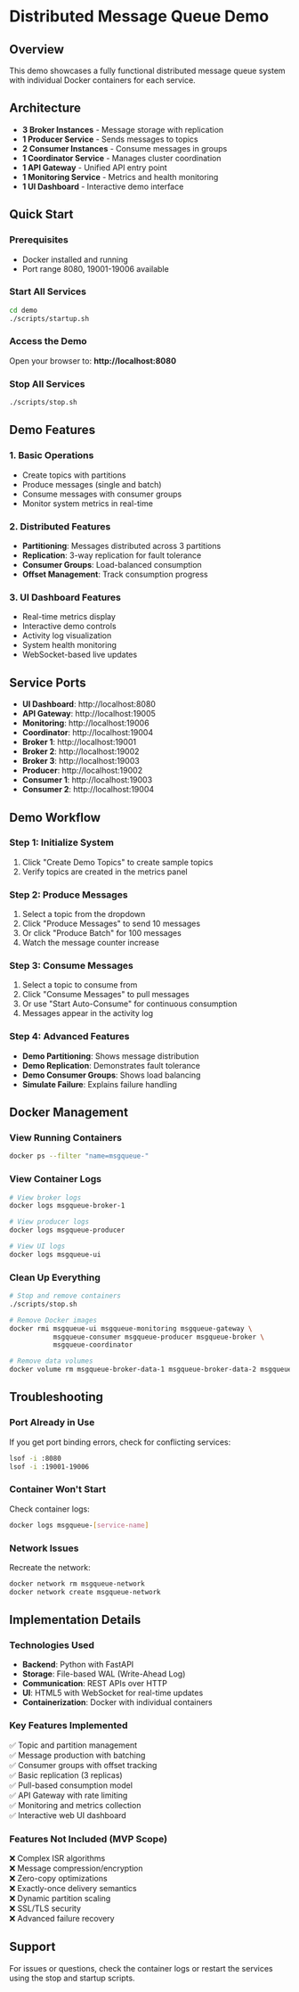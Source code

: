 # Distributed Message Queue Demo

## Overview
This demo showcases a fully functional distributed message queue system with individual Docker containers for each service.

## Architecture
- **3 Broker Instances** - Message storage with replication
- **1 Producer Service** - Sends messages to topics
- **2 Consumer Instances** - Consume messages in groups
- **1 Coordinator Service** - Manages cluster coordination
- **1 API Gateway** - Unified API entry point
- **1 Monitoring Service** - Metrics and health monitoring
- **1 UI Dashboard** - Interactive demo interface

## Quick Start

### Prerequisites
- Docker installed and running
- Port range 8080, 19001-19006 available

### Start All Services
```bash
cd demo
./scripts/startup.sh
```

### Access the Demo
Open your browser to: **http://localhost:8080**

### Stop All Services
```bash
./scripts/stop.sh
```

## Demo Features

### 1. Basic Operations
- Create topics with partitions
- Produce messages (single and batch)
- Consume messages with consumer groups
- Monitor system metrics in real-time

### 2. Distributed Features
- **Partitioning**: Messages distributed across 3 partitions
- **Replication**: 3-way replication for fault tolerance
- **Consumer Groups**: Load-balanced consumption
- **Offset Management**: Track consumption progress

### 3. UI Dashboard Features
- Real-time metrics display
- Interactive demo controls
- Activity log visualization
- System health monitoring
- WebSocket-based live updates

## Service Ports
- **UI Dashboard**: http://localhost:8080
- **API Gateway**: http://localhost:19005
- **Monitoring**: http://localhost:19006
- **Coordinator**: http://localhost:19004
- **Broker 1**: http://localhost:19001
- **Broker 2**: http://localhost:19002
- **Broker 3**: http://localhost:19003
- **Producer**: http://localhost:19002
- **Consumer 1**: http://localhost:19003
- **Consumer 2**: http://localhost:19004

## Demo Workflow

### Step 1: Initialize System
1. Click "Create Demo Topics" to create sample topics
2. Verify topics are created in the metrics panel

### Step 2: Produce Messages
1. Select a topic from the dropdown
2. Click "Produce Messages" to send 10 messages
3. Or click "Produce Batch" for 100 messages
4. Watch the message counter increase

### Step 3: Consume Messages
1. Select a topic to consume from
2. Click "Consume Messages" to pull messages
3. Or use "Start Auto-Consume" for continuous consumption
4. Messages appear in the activity log

### Step 4: Advanced Features
- **Demo Partitioning**: Shows message distribution
- **Demo Replication**: Demonstrates fault tolerance
- **Demo Consumer Groups**: Shows load balancing
- **Simulate Failure**: Explains failure handling

## Docker Management

### View Running Containers
```bash
docker ps --filter "name=msgqueue-"
```

### View Container Logs
```bash
# View broker logs
docker logs msgqueue-broker-1

# View producer logs
docker logs msgqueue-producer

# View UI logs
docker logs msgqueue-ui
```

### Clean Up Everything
```bash
# Stop and remove containers
./scripts/stop.sh

# Remove Docker images
docker rmi msgqueue-ui msgqueue-monitoring msgqueue-gateway \
           msgqueue-consumer msgqueue-producer msgqueue-broker \
           msgqueue-coordinator

# Remove data volumes
docker volume rm msgqueue-broker-data-1 msgqueue-broker-data-2 msgqueue-broker-data-3
```

## Troubleshooting

### Port Already in Use
If you get port binding errors, check for conflicting services:
```bash
lsof -i :8080
lsof -i :19001-19006
```

### Container Won't Start
Check container logs:
```bash
docker logs msgqueue-[service-name]
```

### Network Issues
Recreate the network:
```bash
docker network rm msgqueue-network
docker network create msgqueue-network
```

## Implementation Details

### Technologies Used
- **Backend**: Python with FastAPI
- **Storage**: File-based WAL (Write-Ahead Log)
- **Communication**: REST APIs over HTTP
- **UI**: HTML5 with WebSocket for real-time updates
- **Containerization**: Docker with individual containers

### Key Features Implemented
✅ Topic and partition management  
✅ Message production with batching  
✅ Consumer groups with offset tracking  
✅ Basic replication (3 replicas)  
✅ Pull-based consumption model  
✅ API Gateway with rate limiting  
✅ Monitoring and metrics collection  
✅ Interactive web UI dashboard  

### Features Not Included (MVP Scope)
❌ Complex ISR algorithms  
❌ Message compression/encryption  
❌ Zero-copy optimizations  
❌ Exactly-once delivery semantics  
❌ Dynamic partition scaling  
❌ SSL/TLS security  
❌ Advanced failure recovery  

## Support
For issues or questions, check the container logs or restart the services using the stop and startup scripts.